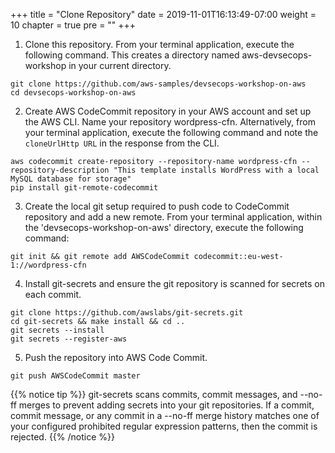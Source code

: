 +++
title = "Clone Repository"
date = 2019-11-01T16:13:49-07:00
weight = 10
chapter = true
pre = "<b></b>"
+++

1. Clone this repository. From your terminal application, execute the following command. This creates a directory named aws-devsecops-workshop in your current directory.

```
git clone https://github.com/aws-samples/devsecops-workshop-on-aws
cd devsecops-workshop-on-aws
```

2. Create AWS CodeCommit repository in your AWS account and set up the AWS CLI. Name your repository wordpress-cfn. Alternatively, from your terminal application, execute the following command and note the `cloneUrlHttp URL` in the response from the CLI.

```
aws codecommit create-repository --repository-name wordpress-cfn --repository-description "This template installs WordPress with a local MySQL database for storage"
pip install git-remote-codecommit
```

3. Create the local git setup required to push code to CodeCommit repository and add a new remote. From your terminal application, within the 'devsecops-workshop-on-aws' directory, execute the following command:

```
git init && git remote add AWSCodeCommit codecommit::eu-west-1://wordpress-cfn
```

4. Install git-secrets and ensure the git repository is scanned for secrets on each commit.

```
git clone https://github.com/awslabs/git-secrets.git
cd git-secrets && make install && cd ..
git secrets --install
git secrets --register-aws
```

5. Push the repository into AWS Code Commit.

```
git push AWSCodeCommit master
```

{{% notice tip %}}
git-secrets scans commits, commit messages, and --no-ff merges to prevent adding secrets into your git repositories. If a commit, commit message, or any commit in a --no-ff merge history matches one of your configured prohibited regular expression patterns, then the commit is rejected.
{{% /notice %}}
